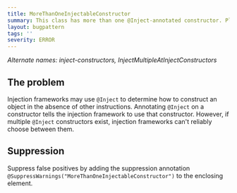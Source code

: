 ```yaml
---
title: MoreThanOneInjectableConstructor
summary: This class has more than one @Inject-annotated constructor. Please remove the @Inject annotation from all but one of them.
layout: bugpattern
tags: ''
severity: ERROR
---
```


<!--
*** AUTO-GENERATED, DO NOT MODIFY ***
To make changes, edit the @BugPattern annotation or the explanation in docs/bugpattern.
-->

_Alternate names: inject-constructors, InjectMultipleAtInjectConstructors_

## The problem
Injection frameworks may use `@Inject` to determine how to construct an object
in the absence of other instructions. Annotating `@Inject` on a constructor
tells the injection framework to use that constructor. However, if multiple
`@Inject` constructors exist, injection frameworks can't reliably choose between
them.

## Suppression
Suppress false positives by adding the suppression annotation `@SuppressWarnings("MoreThanOneInjectableConstructor")` to the enclosing element.
